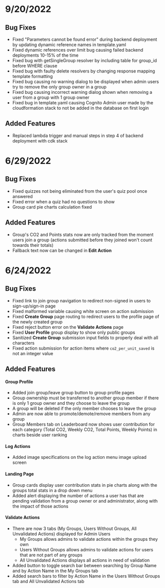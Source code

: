 # 9/20/2022

## Bug Fixes
- Fixed "Parameters cannot be found error" during backend deployment by updating dynamic reference names in template.yaml
- Fixed dynamic references over limit bug causing failed backend deployments 10-15% of the time
- Fixed bug with getSingleGroup resolver by including table for group_id before WHERE clause
- Fixed bug with faulty delete resolvers by changing response mapping template formatting
- Fixed bug causing no warning dialog to be displayed when admin users try to remove the only group owner in a group
- Fixed bug causing incorrect warning dialog shown when removing a user from a group with 1 group owner
- Fixed bug in template.yaml causing Cognito Admin user made by the cloudformation stack to not be added in the database on first login

## Added Features
- Replaced lambda trigger and manual steps in step 4 of backend deployment with cdk stack

##

# 6/29/2022

## Bug Fixes

- Fixed quizzes not being eliminated from the user's quiz pool once answered
- Fixed error when a quiz had no questions to show
- Group card pie charts calculation fixed

## Added Features

- Group's CO2 and Points stats now are only tracked from the moment users join a group (actions submitted before they joined won't count towards their totals)
- Fallback text now can be changed in **Edit Action** 

# 6/24/2022

## Bug Fixes

- Fixed link to join group navigation to redirect non-signed in users to sign-up/sign-in page
- Fixed malformed variable causing white screen on action submission
- Fixed **Create Group** page routing to redirect users to the profile page of the newly created group
- Fixed reject button error on the **Validate Actions** page
- Fixed **User Profile** group display to show only public groups
- Sanitized **Create Group** submission input fields to properly deal with all characters
- Fixed action submission for action items where `co2_per_unit_saved` is not an integer value

## Added Features

#### Group Profile

- Added join group/leave group button to group profile pages
- Group ownership must be transferred to another group member if there is only 1 group owner and they choose to leave the group
- A group will be deleted if the only member chooses to leave the group
- Admin are now able to promote/demote/remove members from any group
- Group Members tab on Leaderboard now shows user contribution for each category (Total CO2, Weekly CO2, Total Points, Weekly Points) in charts beside user ranking

#### Log Actions

- Added image specifications on the log action menu image upload screen

#### Landing Page

- Group cards display user contribution stats in pie charts along with the groups total stats in a drop down menu
- Added alert displaying the number of actions a user has that are pending validation from a group owner or and administrator, along with the impact of those actions

#### Validate Actions

- There are now 3 tabs (My Groups, Users Without Groups, All Unvalidated Actions) displayed for Admin Users
  - My Groups allows admins to validate actions within the groups they own
  - Users Without Groups allows admins to validate actions for users that are not part of any groups
  - All Unvalidated Actions displays all actions in need of validation
- Added button to toggle search bar between searching by Group Name and by Action Name in the My Groups tab
- Added search bars to filter by Action Name in the Users Without Groups tab and All Unvalidated Actions tab
